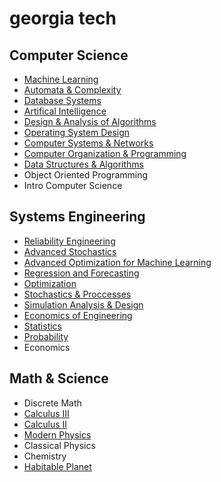 # georgia tech

## Computer Science

- [Machine Learning](static/syllabi/CS_4641.pdf)
- [Automata & Complexity](static/syllabi/CS_4510.pdf)
- [Database Systems](static/syllabi/CS_4400.pdf)
- [Artifical Intelligence](static/syllabi/CS_3600.pdf)
- [Design & Analysis of Algorithms](static/syllabi/CS_3510.pdf)
- [Operating System Design](http://cs3210.cc.gatech.edu/index.html)
- [Computer Systems & Networks](static/syllabi/CS_2200.pdf)
- [Computer Organization & Programming](static/syllabi/CS_2110.pdf)
- [Data Structures & Algorithms](static/syllabi/CS_1332.pdf)
- Object Oriented Programming
- Intro Computer Science

## Systems Engineering

- [Reliability Engineering](static/syllabi/ISYE_4803.pdf)
- [Advanced Stochastics](static/syllabi/ISYE_4232.pdf)
- [Advanced Optimization for Machine Learning](static/syllabi/ISYE_4133.pdf)
- [Regression and Forecasting](static/syllabi/ISYE_4031.pdf)
- [Optimization](static/syllabi/ISYE_3833.pdf)
- [Stochastics & Proccesses](static/syllabi/ISYE_3232.pdf)
- [Simulation Analysis & Design](static/syllabi/ISYE_3044.pdf)
- [Economics of Engineering](static/syllabi/ISYE_3025.pdf)
- [Statistics](static/syllabi/ISYE_2028.pdf)
- [Probability](static/syllabi/ISYE_2027.pdf)
- Economics

## Math & Science

- Discrete Math
- [Calculus III](static/syllabi/MATH_2401.pdf)
- [Calculus II](static/syllabi/MATH_1502.pdf)
- [Modern Physics](static/syllabi/PHYS_2212.pdf)
- Classical Physics
- Chemistry
- [Habitable Planet](static/syllabi/EAS_1601.pdf)
